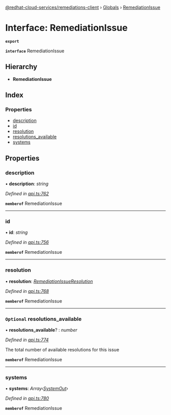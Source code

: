 [@redhat-cloud-services/remediations-client](../README.md) › [Globals](../globals.md) › [RemediationIssue](remediationissue.md)

# Interface: RemediationIssue

**`export`** 

**`interface`** RemediationIssue

## Hierarchy

* **RemediationIssue**

## Index

### Properties

* [description](remediationissue.md#description)
* [id](remediationissue.md#id)
* [resolution](remediationissue.md#resolution)
* [resolutions_available](remediationissue.md#optional-resolutions_available)
* [systems](remediationissue.md#systems)

## Properties

###  description

• **description**: *string*

*Defined in [api.ts:762](https://github.com/RedHatInsights/javascript-clients/blob/master/packages/remediations/api.ts#L762)*

**`memberof`** RemediationIssue

___

###  id

• **id**: *string*

*Defined in [api.ts:756](https://github.com/RedHatInsights/javascript-clients/blob/master/packages/remediations/api.ts#L756)*

**`memberof`** RemediationIssue

___

###  resolution

• **resolution**: *[RemediationIssueResolution](remediationissueresolution.md)*

*Defined in [api.ts:768](https://github.com/RedHatInsights/javascript-clients/blob/master/packages/remediations/api.ts#L768)*

**`memberof`** RemediationIssue

___

### `Optional` resolutions_available

• **resolutions_available**? : *number*

*Defined in [api.ts:774](https://github.com/RedHatInsights/javascript-clients/blob/master/packages/remediations/api.ts#L774)*

The total number of available resolutions for this issue

**`memberof`** RemediationIssue

___

###  systems

• **systems**: *Array‹[SystemOut](systemout.md)›*

*Defined in [api.ts:780](https://github.com/RedHatInsights/javascript-clients/blob/master/packages/remediations/api.ts#L780)*

**`memberof`** RemediationIssue
